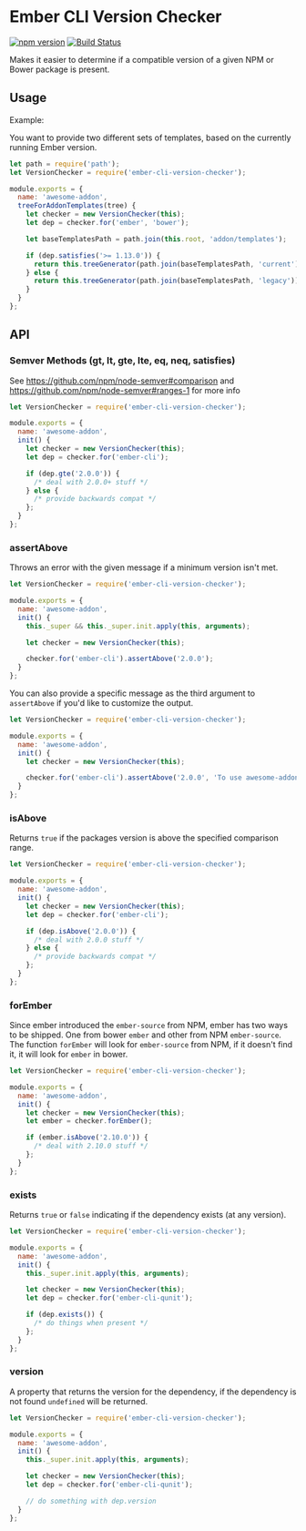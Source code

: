 # Ember CLI Version Checker

[![npm version](https://badge.fury.io/js/ember-cli-version-checker.svg)](https://badge.fury.io/js/ember-cli-version-checker)
[![Build Status](https://travis-ci.org/ember-cli/ember-cli-version-checker.svg?branch=master)](https://travis-ci.org/ember-cli/ember-cli-version-checker)

Makes it easier to determine if a compatible version of a given NPM or Bower package is present.

## Usage

Example:

You want to provide two different sets of templates, based on the currently running Ember version.

```javascript
let path = require('path');
let VersionChecker = require('ember-cli-version-checker');

module.exports = {
  name: 'awesome-addon',
  treeForAddonTemplates(tree) {
    let checker = new VersionChecker(this);
    let dep = checker.for('ember', 'bower');

    let baseTemplatesPath = path.join(this.root, 'addon/templates');

    if (dep.satisfies('>= 1.13.0')) {
      return this.treeGenerator(path.join(baseTemplatesPath, 'current'));
    } else {
      return this.treeGenerator(path.join(baseTemplatesPath, 'legacy'));
    }
  }
};
```

## API

### Semver Methods (gt, lt, gte, lte, eq, neq, satisfies)

See https://github.com/npm/node-semver#comparison and https://github.com/npm/node-semver#ranges-1 for more info

```js
let VersionChecker = require('ember-cli-version-checker');

module.exports = {
  name: 'awesome-addon',
  init() {
    let checker = new VersionChecker(this);
    let dep = checker.for('ember-cli');

    if (dep.gte('2.0.0')) {
      /* deal with 2.0.0+ stuff */
    } else {
      /* provide backwards compat */
    };
  }
};
```

### assertAbove

Throws an error with the given message if a minimum version isn't met.

```javascript
let VersionChecker = require('ember-cli-version-checker');

module.exports = {
  name: 'awesome-addon',
  init() {
    this._super && this._super.init.apply(this, arguments); 

    let checker = new VersionChecker(this);

    checker.for('ember-cli').assertAbove('2.0.0');
  }
};
```

You can also provide a specific message as the third argument to `assertAbove` if you'd like to customize the output.

```javascript
let VersionChecker = require('ember-cli-version-checker');

module.exports = {
  name: 'awesome-addon',
  init() {
    let checker = new VersionChecker(this);

    checker.for('ember-cli').assertAbove('2.0.0', 'To use awesome-addon you must have ember-cli 2.0.0');
  }
};
```

### isAbove

Returns `true` if the packages version is above the specified comparison range.

```javascript
let VersionChecker = require('ember-cli-version-checker');

module.exports = {
  name: 'awesome-addon',
  init() {
    let checker = new VersionChecker(this);
    let dep = checker.for('ember-cli');

    if (dep.isAbove('2.0.0')) {
      /* deal with 2.0.0 stuff */
    } else {
      /* provide backwards compat */
    };
  }
};
```

### forEmber

Since ember introduced the `ember-source` from NPM, ember has two ways to be
shipped. One from bower `ember` and other from NPM `ember-source`. The
function `forEmber` will look for `ember-source` from NPM, if it doesn't
find it, it will look for `ember` in bower.

```javascript
let VersionChecker = require('ember-cli-version-checker');

module.exports = {
  name: 'awesome-addon',
  init() {
    let checker = new VersionChecker(this);
    let ember = checker.forEmber();

    if (ember.isAbove('2.10.0')) {
      /* deal with 2.10.0 stuff */
    };
  }
};
```

### exists

Returns `true` or `false` indicating if the dependency exists (at any version).

```js
let VersionChecker = require('ember-cli-version-checker');

module.exports = {
  name: 'awesome-addon',
  init() {
    this._super.init.apply(this, arguments);

    let checker = new VersionChecker(this);
    let dep = checker.for('ember-cli-qunit');

    if (dep.exists()) {
      /* do things when present */
    };
  }
};
```

### version

A property that returns the version for the dependency, if the dependency is not found
`undefined` will be returned.

```js
let VersionChecker = require('ember-cli-version-checker');

module.exports = {
  name: 'awesome-addon',
  init() {
    this._super.init.apply(this, arguments);

    let checker = new VersionChecker(this);
    let dep = checker.for('ember-cli-qunit');

    // do something with dep.version
  }
};
```
